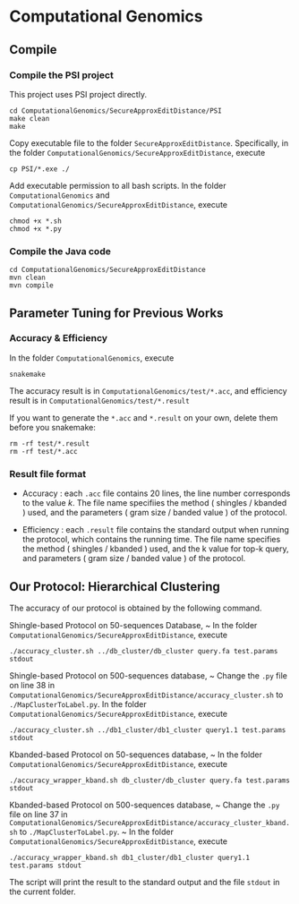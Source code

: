 # Computational Genomics

## Compile

### Compile the PSI project
This project uses PSI project directly.
``` 
cd ComputationalGenomics/SecureApproxEditDistance/PSI
make clean
make
```

Copy executable file to the folder `SecureApproxEditDistance`. Specifically, in the folder `ComputationalGenomics/SecureApproxEditDistance`, execute
``` 
cp PSI/*.exe ./
```

Add executable permission to all bash scripts.
In the folder `ComputationalGenomics` and `ComputationalGenomics/SecureApproxEditDistance`, execute
```
chmod +x *.sh
chmod +x *.py
```

### Compile the Java code
```
cd ComputationalGenomics/SecureApproxEditDistance
mvn clean
mvn compile
```

## Parameter Tuning for Previous Works

### Accuracy & Efficiency
In the folder `ComputationalGenomics`, execute
```
snakemake
```

The accuracy result is in `ComputationalGenomics/test/*.acc`, and efficiency result is in `ComputationalGenomics/test/*.result`

If you want to generate the `*.acc` and `*.result` on your own, delete them before you snakemake:
```
rm -rf test/*.result
rm -rf test/*.acc
```

### Result file format

- Accuracy : each `.acc` file contains 20 lines, the line number corresponds to the value $k$. 
The file name specifiies the method ( shingles / kbanded ) used, and the parameters ( gram size / banded value ) of the protocol.

- Efficiency : each `.result` file contains the standard output when running the protocol, which contains the running time. 
The file name specifies the method ( shingles / kbanded ) used, and the k value for top-k query, and parameters ( gram size / banded value ) of the protocol.

## Our Protocol: Hierarchical Clustering
The accuracy of our protocol is obtained by the following command.

Shingle-based Protocol on 50-sequences Database,
    ~ In the folder `ComputationalGenomics/SecureApproxEditDistance`, execute

    ./accuracy_cluster.sh ../db_cluster/db_cluster query.fa test.params stdout

Shingle-based Protocol on 500-sequences database,
    ~ Change the `.py` file on line 38 in `ComputationalGenomics/SecureApproxEditDistance/accuracy_cluster.sh` to `./MapClusterToLabel.py`.
    In the folder `ComputationalGenomics/SecureApproxEditDistance`, execute

    ./accuracy_cluster.sh ../db1_cluster/db1_cluster query1.1 test.params stdout

Kbanded-based Protocol on 50-sequences database,
    ~ In the folder `ComputationalGenomics/SecureApproxEditDistance`, execute

    ./accuracy_wrapper_kband.sh db_cluster/db_cluster query.fa test.params stdout

Kbanded-based Protocol on 500-sequences database,
    ~ Change the `.py` file on line 37 in `ComputationalGenomics/SecureApproxEditDistance/accuracy_cluster_kband.sh` to `./MapClusterToLabel.py`.
    ~ In the folder `ComputationalGenomics/SecureApproxEditDistance`, execute

    ./accuracy_wrapper_kband.sh db1_cluster/db1_cluster query1.1 test.params stdout

The script will print the result to the standard output and the file `stdout` in the current folder.